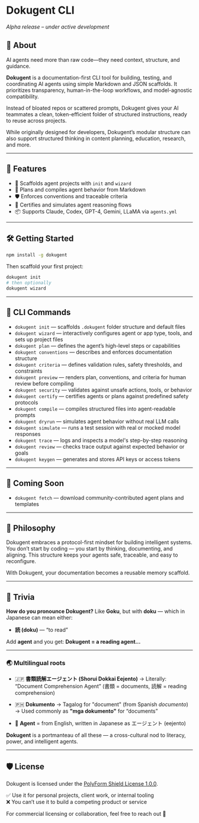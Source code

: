 # Dokugent CLI

*Alpha release – under active development*

## 🧬 About

AI agents need more than raw code—they need context, structure, and guidance.

**Dokugent** is a documentation-first CLI tool for building, testing, and coordinating AI agents using simple Markdown and JSON scaffolds. It prioritizes transparency, human-in-the-loop workflows, and model-agnostic compatibility.

Instead of bloated repos or scattered prompts, Dokugent gives your AI teammates a clean, token-efficient folder of structured instructions, ready to reuse across projects.

While originally designed for developers, Dokugent’s modular structure can also support structured thinking in content planning, education, research, and more.

---

## 🚀 Features

- 📁 Scaffolds agent projects with `init` and `wizard`
- 🧠 Plans and compiles agent behavior from Markdown
- 🛡️ Enforces conventions and traceable criteria
- 🔐 Certifies and simulates agent reasoning flows
- 📦 Supports Claude, Codex, GPT-4, Gemini, LLaMA via `agents.yml`

---

## 🛠 Getting Started

```bash
npm install -g dokugent
```

Then scaffold your first project:

```bash
dokugent init
# then optionally
dokugent wizard
```

---

## 🔧 CLI Commands

- `dokugent init` — scaffolds `.dokugent` folder structure and default files
- `dokugent wizard` — interactively configures agent or app type, tools, and sets up project files
- `dokugent plan` — defines the agent’s high-level steps or capabilities
- `dokugent conventions` — describes and enforces documentation structure
- `dokugent criteria` — defines validation rules, safety thresholds, and constraints
- `dokugent preview` — renders plan, conventions, and criteria for human review before compiling
- `dokugent security` — validates against unsafe actions, tools, or behavior
- `dokugent certify` — certifies agents or plans against predefined safety protocols
- `dokugent compile` — compiles structured files into agent-readable prompts
- `dokugent dryrun` — simulates agent behavior without real LLM calls
- `dokugent simulate` — runs a test session with real or mocked model responses
- `dokugent trace` — logs and inspects a model's step-by-step reasoning
- `dokugent review` — checks trace output against expected behavior or goals
- `dokugent keygen` — generates and stores API keys or access tokens

---

## 🧪 Coming Soon

- `dokugent fetch` — download community-contributed agent plans and templates

---

## 🧱 Philosophy

Dokugent embraces a protocol-first mindset for building intelligent systems. You don’t start by coding — you start by thinking, documenting, and aligning. This structure keeps your agents safe, traceable, and easy to reconfigure.

With Dokugent, your documentation becomes a reusable memory scaffold.

---

## 📣 Trivia

**How do you pronounce Dokugent?**
Like **Goku**, but with **doku** — which in Japanese can mean either:

- **読 (doku)** — “to read”

Add **agent** and you get:
**Dokugent = a reading agent…**

---

### 🌏 Multilingual roots

- 🇯🇵 **書類読解エージェント (Shorui Dokkai Eejento)**
  → Literally: “Document Comprehension Agent”
  (書類 = documents, 読解 = reading comprehension)

- 🇵🇭 **Dokumento**
  → Tagalog for "document" (from Spanish *documento*)
  → Used commonly as **"mga dokumento"** for “documents”

- 🤖 **Agent** = from English, written in Japanese as エージェント (eejento)

**Dokugent** is a portmanteau of all these — a cross-cultural nod to literacy, power, and intelligent agents.

---

## 🛡 License

Dokugent is licensed under the [PolyForm Shield License 1.0.0](https://polyformproject.org/licenses/shield/1.0.0/).

✅ Use it for personal projects, client work, or internal tooling  
❌ You can’t use it to build a competing product or service

For commercial licensing or collaboration, feel free to reach out 💬

